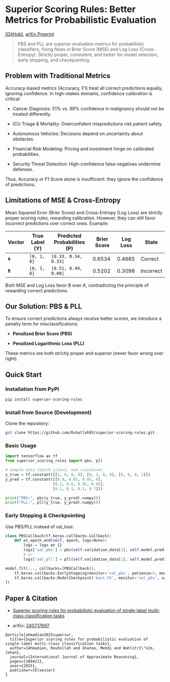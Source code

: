 # Superior Scoring Rules: Better Metrics for Probabilistic Evaluation
[[GitHub]](https://github.com/Ruhallah93/superior-scoring-rules), [arXiv Preprint](https://arxiv.org/pdf/2407.17697)

> PBS and PLL are superior evaluation metrics for probabilistic classifiers, fixing flaws in Brier Score (MSE) and Log Loss (Cross-Entropy). Strictly proper, consistent, and better for model selection, early stopping, and checkpointing.
## Problem with Traditional Metrics  
Accuracy-based metrics (Accuracy, F1) treat all correct predictions equally, ignoring confidence. In high-stakes domains, confidence calibration is critical:

- Cancer Diagnosis: 51% vs. 99% confidence in malignancy should not be treated differently.

- ICU Triage & Mortality: Overconfident mispredictions risk patient safety.

- Autonomous Vehicles: Decisions depend on uncertainty about obstacles.

- Financial Risk Modeling: Pricing and investment hinge on calibrated probabilities.

- Security Threat Detection: High-confidence false negatives undermine defenses.

Thus, Accuracy or F1 Score alone is insufficient: they ignore the confidence of predictions.

## Limitations of MSE & Cross-Entropy

Mean Squared Error (Brier Score) and Cross-Entropy (Log Loss) are strictly proper scoring rules, rewarding calibration. However, they can still favor incorrect predictions over correct ones. Example: 

| Vector | True Label (Y) | Predicted Probabilities (P) | Brier Score | Log Loss | State |
|--------|----------------|-----------------------------|-------------|----------|-------|
| **`A`**  | `[0, 1, 0]`    | `[0.33, 0.34, 0.33]`        | 0.6534      | 0.4685   |   Correct |
| **`B`**  | `[0, 1, 0]`    | `[0.51, 0.49, 0.00]`        | 0.5202      | 0.3098   |   Incorrect |  

Both MSE and Log Loss favor B over A, contradicting the principle of rewarding correct predictions.

## Our Solution: PBS & PLL  
To ensure correct predictions always receive better scores, we introduce a penalty term for misclassifications:

- **Penalized Brier Score (PBS)**

- **Penalized Logarithmic Loss (PLL)**

These metrics are both strictly proper and superior (never favor wrong over right).


## Quick Start

### Installation from PyPI
```bash
pip install superior-scoring-rules
```

### Install from Source (Development)
Clone the repository:
```bash
git clone https://github.com/Ruhallah93/superior-scoring-rules.git
```


### Basic Usage
```python
import tensorflow as tf
from superior_scoring_rules import pbs, pll

# Sample data (batch_size=3, num_classes=4)
y_true = tf.constant([[1, 0, 0, 0], [0, 1, 0, 0], [0, 0, 0, 1]])
y_pred = tf.constant([[0.9, 0.05, 0.05, 0], 
                     [0.1, 0.8, 0.05, 0.05],
                     [0.1, 0.1, 0.1, 0.7]])

print("PBS:", pbs(y_true, y_pred).numpy())
print("PLL:", pll(y_true, y_pred).numpy())
```

### Early Stopping & Checkpointing
Use PBS/PLL instead of val_loss:
```python
class PBSCallback(tf.keras.callbacks.Callback):
    def on_epoch_end(self, epoch, logs=None):
        logs = logs or {}
        logs['val_pbs'] = pbs(self.validation_data[1], self.model.predict(self.validation_data[0]))
        # or
        logs['val_pll'] = pll(self.validation_data[1], self.model.predict(self.validation_data[0]))

model.fit(..., callbacks=[PBSCallback(),
    tf.keras.callbacks.EarlyStopping(monitor='val_pbs', patience=5, mode='min'),
    tf.keras.callbacks.ModelCheckpoint('best.h5', monitor='val_pbs', save_best_only=True)
])
```

## Paper & Citation

- [Superior scoring rules for probabilistic evaluation of single-label multi-class classification tasks](https://www.sciencedirect.com/science/article/abs/pii/S0888613X25000623)

- arXiv: [2407.17697](https://arxiv.org/pdf/2407.17697)

```
@article{ahmadian2025superior,
  title={Superior scoring rules for probabilistic evaluation of single-label multi-class classification tasks},
  author={Ahmadian, Rouhollah and Ghatee, Mehdi and Wahlstr{\"o}m, Johan},
  journal={International Journal of Approximate Reasoning},
  pages={109421},
  year={2025},
  publisher={Elsevier}
}
```

